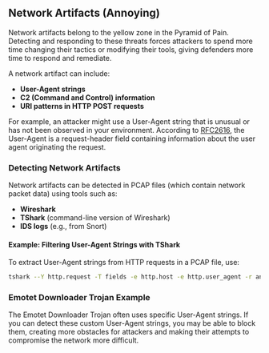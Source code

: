 ## Network Artifacts (Annoying)

Network artifacts belong to the yellow zone in the Pyramid of Pain. Detecting and responding to these threats forces attackers to spend more time changing their tactics or modifying their tools, giving defenders more time to respond and remediate.

A network artifact can include:

- **User-Agent strings**
- **C2 (Command and Control) information**
- **URI patterns in HTTP POST requests**

For example, an attacker might use a User-Agent string that is unusual or has not been observed in your environment. According to [RFC2616](https://datatracker.ietf.org/doc/html/rfc2616), the User-Agent is a request-header field containing information about the user agent originating the request.

### Detecting Network Artifacts

Network artifacts can be detected in PCAP files (which contain network packet data) using tools such as:

- **Wireshark**
- **TShark** (command-line version of Wireshark)
- **IDS logs** (e.g., from Snort)

#### Example: Filtering User-Agent Strings with TShark

To extract User-Agent strings from HTTP requests in a PCAP file, use:

```sh
tshark --Y http.request -T fields -e http.host -e http.user_agent -r analysis_file.pcap
```

### Emotet Downloader Trojan Example

The Emotet Downloader Trojan often uses specific User-Agent strings. If you can detect these custom User-Agent strings, you may be able to block them, creating more obstacles for attackers and making their attempts to compromise the network more difficult.
